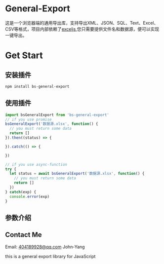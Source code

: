 # General-Export
这是一个浏览器端的通用导出库，支持导出XML、JSON、SQL、Text、Excel、CSV等格式，项目内部依赖了[exceljs](https://github.com/exceljs/exceljs),您只需要提供文件名和数据源，便可以实现一键导出。

# Get Start

## 安装插件
```bash
npm install bs-general-export
```
## 使用插件
```javascript
import bsGeneralExport from 'bs-general-export'
// if you use promise
bsGeneralExport('数据源.xlsx', function() {
  // you must return some data
  return []
}).then((status) => {

}).catch(() => {

})

// if you use async-function
try {
  let status = await bsGeneralExport('数据源.xlsx', function() {
    // you must return some data
    return []
  })
} catch(exp) {
  console.error(exp)
}
```
## 参数介绍

## Contact Me
Email: 404189928@qq.com John-Yang

this is a general export library for JavaScript
